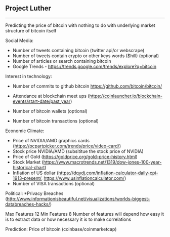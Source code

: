 ## Project Luther
---
Predicting the price of bitcoin 
with nothing to do with underlying market structure of bitcoin itself


Social Media:   
    
* Number of tweets containing bitcoin (twitter api/or webscrape)
* Number of tweets contain crypto or other keys words ($hill) (optional)
* Number of articles or search containing bitcoin 
* Google Trends - https://trends.google.com/trends/explore?q=bitcoin

Interest in technology:
    
* Number of commits to github bitcoin https://github.com/bitcoin/bitcoin/ 
* Attendance at blockchain meet ups (https://coinlauncher.io/blockchain-events/start-date/past_year) 

* Number of bitcoin wallets (optional)
* Number of bitcoin transactions (optional)
 
 
Economic Climate:    
* Price of NVIDIA/AMD graphics cards (https://pcpartpicker.com/trends/price/video-card/)    
* Stock price NVIDIA/AMD (subsititue the stock price of NVIDIA)
* Price of Gold (https://goldprice.org/gold-price-history.html)
* Stock Market (https://www.macrotrends.net/1319/dow-jones-100-year-historical-chart)
* Inflation of US dollar (https://dqydj.com/inflation-calculator-daily-cpi-1913-present/, https://www.usinflationcalculator.com/)
* Number of VISA transactions (optional)

Political:
*Privacy Breaches (http://www.informationisbeautiful.net/visualizations/worlds-biggest-databreaches-hacks/)

Max Features 12
Min Features 8
Number of features will depend how easy it is to extract data or how necessary it is to make correlations

Prediction: Price of bitcoin (coinbase/coinmarketcap)
